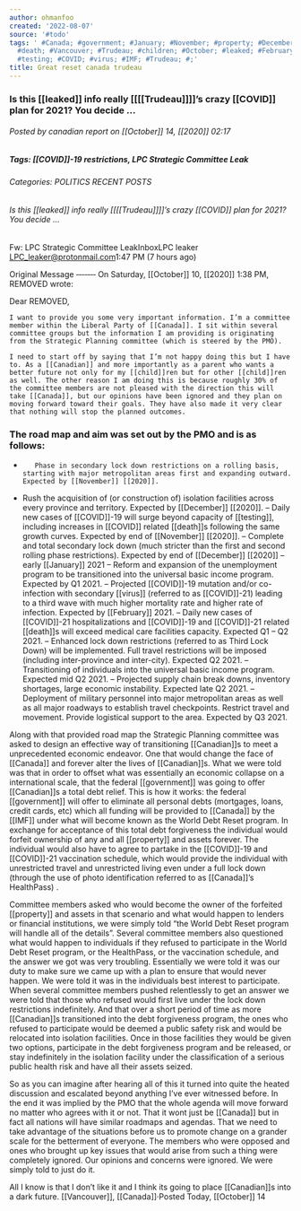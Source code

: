 ```yaml
---
author: ohmanfoo
created: '2022-08-07'
source: '#todo'
tags: ' #Canada; #government; #January; #November; #property; #December; #child; #2020;
  #death; #Vancouver; #Trudeau; #children; #October; #leaked; #February; #Canadian;
  #testing; #COVID; #virus; #IMF; #Trudeau; #;'
title: Great reset canada trudeau
---
```


### Is this [[leaked]] info really [[[[Trudeau]]]]’s crazy [[COVID]] plan for 2021? You decide …

###### Posted by canadian report on [[October]] 14, [[2020]] 02:17
##### Tags: [[COVID]]-19 restrictions, LPC Strategic Committee Leak
###### Categories: POLITICS RECENT POSTS
###### Is this [[leaked]] info really [[[[Trudeau]]]]’s crazy [[COVID]] plan for 2021? You decide …

Fw: LPC Strategic Committee LeakInboxLPC leaker <LPC_leaker@protonmail.com>1:47 PM (7 hours ago)

Original Message ‐‐‐‐‐‐‐
On Saturday, [[October]] 10, [[2020]] 1:38 PM, REMOVED <REMOVED> wrote:

Dear REMOVED,
```
I want to provide you some very important information. I’m a committee member within the Liberal Party of [[Canada]]. I sit within several committee groups but the information I am providing is originating from the Strategic Planning committee (which is steered by the PMO).
```
```
I need to start off by saying that I’m not happy doing this but I have to. As a [[Canadian]] and more importantly as a parent who wants a better future not only for my [[child]]ren but for other [[child]]ren as well. The other reason I am doing this is because roughly 30% of the committee members are not pleased with the direction this will take [[Canada]], but our opinions have been ignored and they plan on moving forward toward their goals. They have also made it very clear that nothing will stop the planned outcomes.
```
### The road map and aim was set out by the PMO and is as follows:

-		 Phase in secondary lock down restrictions on a rolling basis, starting with major metropolitan areas first and expanding outward. Expected by [[November]] [[2020]].
-	Rush the acquisition of (or construction of) isolation facilities across every province and territory. Expected by [[December]] [[2020]].
– Daily new cases of [[COVID]]-19 will surge beyond capacity of [[testing]], including increases in [[COVID]] related [[death]]s following the same growth curves. Expected by end of [[November]] [[2020]].
– Complete and total secondary lock down (much stricter than the first and second rolling phase restrictions). Expected by end of [[December]] [[2020]] – early [[January]] 2021
– Reform and expansion of the unemployment program to be transitioned into the universal basic income program. Expected by Q1 2021.
– Projected [[COVID]]-19 mutation and/or co-infection with secondary [[virus]] (referred to as [[COVID]]-21) leading to a third wave with much higher mortality rate and higher rate of infection. Expected by [[February]] 2021.
– Daily new cases of [[COVID]]-21 hospitalizations and [[COVID]]-19 and [[COVID]]-21 related [[death]]s will exceed medical care facilities capacity. Expected Q1 – Q2 2021.
– Enhanced lock down restrictions (referred to as Third Lock Down) will be implemented. Full travel restrictions will be imposed (including inter-province and inter-city). Expected Q2 2021.
– Transitioning of individuals into the universal basic income program. Expected mid Q2 2021.
– Projected supply chain break downs, inventory shortages, large economic instability. Expected late Q2 2021.
– Deployment of military personnel into major metropolitan areas as well as all major roadways to establish travel checkpoints. Restrict travel and movement. Provide logistical support to the area. Expected by Q3 2021.

Along with that provided road map the Strategic Planning committee was asked to design an effective way of transitioning [[Canadian]]s to meet a unprecedented economic endeavor. One that would change the face of [[Canada]] and forever alter the lives of [[Canadian]]s. What we were told was that in order to offset what was essentially an economic collapse on a international scale, that the federal [[government]] was going to offer [[Canadian]]s a total debt relief. This is how it works: the federal [[government]] will offer to eliminate all personal debts (mortgages, loans, credit cards, etc) which all funding will be provided
to [[Canada]] by the [[IMF]] under what will become known as the World Debt Reset program. In exchange for acceptance of this total debt forgiveness the individual would forfeit ownership of any and all [[property]] and assets forever. The individual would also have to agree to partake in the [[COVID]]-19 and [[COVID]]-21 vaccination schedule, which would provide the individual with unrestricted travel and unrestricted living even under a full lock down (through the use of photo identification referred to as [[Canada]]’s HealthPass) .

Committee members asked who would become the owner of the forfeited [[property]] and assets in that scenario and what would happen to lenders or financial institutions, we were simply told “the World Debt Reset program will handle all of the details”. Several committee members also questioned what would happen to individuals if they refused to participate in the World Debt Reset program, or the HealthPass, or the vaccination schedule, and the answer we got was very troubling. Essentially we were told it was our duty to make sure we came up with a plan to ensure that would never happen. We were told it was in the individuals best interest to participate. When several committee members pushed relentlessly to get an answer we were told that those who refused would first live under the lock down restrictions indefinitely. And that over a short period of time as more [[Canadian]]s transitioned into the debt forgiveness program, the ones who refused to participate would be deemed a public safety risk and would be relocated into isolation facilities. Once in those facilities they would be given two options, participate in the debt forgiveness program and be released, or stay indefinitely in the isolation facility under the classification of a serious public health risk and have all their assets seized.

So as you can imagine after hearing all of this it turned into quite the heated discussion and escalated beyond anything I’ve ever witnessed before. In the end it was implied by the PMO that the whole agenda will move forward no matter who agrees with it or not. That it wont just be [[Canada]] but in fact all nations will have similar roadmaps and agendas. That we need to take advantage of the situations before us to promote change on a grander scale for the betterment of everyone. The members who were opposed and ones who brought up key issues that would arise from such a thing were completely ignored. Our opinions and concerns were ignored. We were simply told to just do it.

All I know is that I don’t like it and I think its going to place [[Canadian]]s into a dark future.
[[Vancouver]], [[Canada]]·Posted Today, [[October]] 14